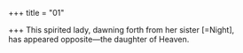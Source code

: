 +++
title = "01"

+++
This spirited lady, dawning forth from her sister [=Night],  
has appeared opposite—the daughter of Heaven.  